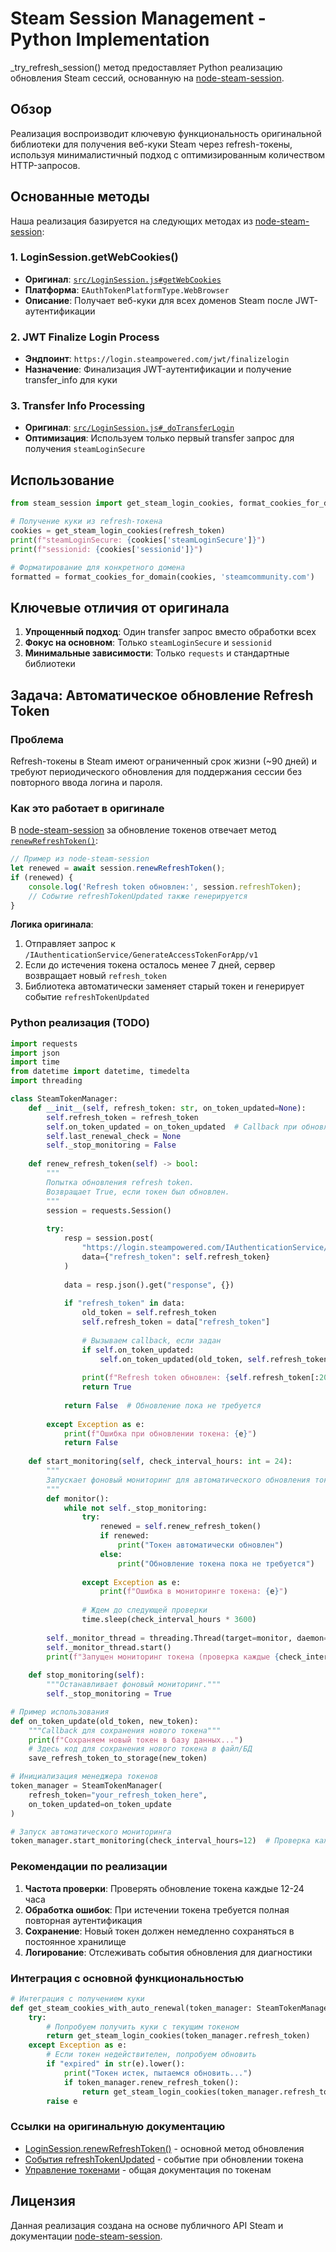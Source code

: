 # Steam Session Management - Python Implementation

_try_refresh_session() метод предоставляет Python реализацию обновления Steam сессий, основанную на [node-steam-session](https://github.com/DoctorMcKay/node-steam-session).

## Обзор

Реализация воспроизводит ключевую функциональность оригинальной библиотеки для получения веб-куки Steam через refresh-токены, используя минималистичный подход с оптимизированным количеством HTTP-запросов.

## Основанные методы

Наша реализация базируется на следующих методах из [node-steam-session](https://github.com/DoctorMcKay/node-steam-session):

### 1. LoginSession.getWebCookies()
- **Оригинал**: [`src/LoginSession.js#getWebCookies`](https://github.com/DoctorMcKay/node-steam-session/blob/master/src/LoginSession.js)
- **Платформа**: `EAuthTokenPlatformType.WebBrowser`
- **Описание**: Получает веб-куки для всех доменов Steam после JWT-аутентификации

### 2. JWT Finalize Login Process
- **Эндпоинт**: `https://login.steampowered.com/jwt/finalizelogin`
- **Назначение**: Финализация JWT-аутентификации и получение transfer_info для куки

### 3. Transfer Info Processing
- **Оригинал**: [`src/LoginSession.js#_doTransferLogin`](https://github.com/DoctorMcKay/node-steam-session/blob/master/src/LoginSession.js)
- **Оптимизация**: Используем только первый transfer запрос для получения `steamLoginSecure`

## Использование

```python
from steam_session import get_steam_login_cookies, format_cookies_for_domain

# Получение куки из refresh-токена
cookies = get_steam_login_cookies(refresh_token)
print(f"steamLoginSecure: {cookies['steamLoginSecure']}")
print(f"sessionid: {cookies['sessionid']}")

# Форматирование для конкретного домена
formatted = format_cookies_for_domain(cookies, 'steamcommunity.com')
```

## Ключевые отличия от оригинала

1. **Упрощенный подход**: Один transfer запрос вместо обработки всех
2. **Фокус на основном**: Только `steamLoginSecure` и `sessionid`
3. **Минимальные зависимости**: Только `requests` и стандартные библиотеки

## Задача: Автоматическое обновление Refresh Token

### Проблема
Refresh-токены в Steam имеют ограниченный срок жизни (~90 дней) и требуют периодического обновления для поддержания сессии без повторного ввода логина и пароля.

### Как это работает в оригинале

В [node-steam-session](https://github.com/DoctorMcKay/node-steam-session) за обновление токенов отвечает метод [`renewRefreshToken()`](https://github.com/DoctorMcKay/node-steam-session/blob/master/src/LoginSession.js):

```javascript
// Пример из node-steam-session
let renewed = await session.renewRefreshToken();
if (renewed) {
    console.log('Refresh token обновлен:', session.refreshToken);
    // Событие refreshTokenUpdated также генерируется
}
```

**Логика оригинала**:
1. Отправляет запрос к `/IAuthenticationService/GenerateAccessTokenForApp/v1`
2. Если до истечения токена осталось менее 7 дней, сервер возвращает новый `refresh_token`
3. Библиотека автоматически заменяет старый токен и генерирует событие `refreshTokenUpdated`

### Python реализация (TODO)

```python
import requests
import json
import time
from datetime import datetime, timedelta
import threading

class SteamTokenManager:
    def __init__(self, refresh_token: str, on_token_updated=None):
        self.refresh_token = refresh_token
        self.on_token_updated = on_token_updated  # Callback при обновлении
        self.last_renewal_check = None
        self._stop_monitoring = False
        
    def renew_refresh_token(self) -> bool:
        """
        Попытка обновления refresh token.
        Возвращает True, если токен был обновлен.
        """
        session = requests.Session()
        
        try:
            resp = session.post(
                "https://login.steampowered.com/IAuthenticationService/GenerateAccessTokenForApp/v1",
                data={"refresh_token": self.refresh_token}
            )
            
            data = resp.json().get("response", {})
            
            if "refresh_token" in data:
                old_token = self.refresh_token
                self.refresh_token = data["refresh_token"]
                
                # Вызываем callback, если задан
                if self.on_token_updated:
                    self.on_token_updated(old_token, self.refresh_token)
                
                print(f"Refresh token обновлен: {self.refresh_token[:20]}...")
                return True
                
            return False  # Обновление пока не требуется
            
        except Exception as e:
            print(f"Ошибка при обновлении токена: {e}")
            return False
    
    def start_monitoring(self, check_interval_hours: int = 24):
        """
        Запускает фоновый мониторинг для автоматического обновления токена.
        """
        def monitor():
            while not self._stop_monitoring:
                try:
                    renewed = self.renew_refresh_token()
                    if renewed:
                        print("Токен автоматически обновлен")
                    else:
                        print("Обновление токена пока не требуется")
                        
                except Exception as e:
                    print(f"Ошибка в мониторинге токена: {e}")
                
                # Ждем до следующей проверки
                time.sleep(check_interval_hours * 3600)
        
        self._monitor_thread = threading.Thread(target=monitor, daemon=True)
        self._monitor_thread.start()
        print(f"Запущен мониторинг токена (проверка каждые {check_interval_hours}ч)")
    
    def stop_monitoring(self):
        """Останавливает фоновый мониторинг."""
        self._stop_monitoring = True

# Пример использования
def on_token_update(old_token, new_token):
    """Callback для сохранения нового токена"""
    print(f"Сохраняем новый токен в базу данных...")
    # Здесь код для сохранения нового токена в файл/БД
    save_refresh_token_to_storage(new_token)

# Инициализация менеджера токенов
token_manager = SteamTokenManager(
    refresh_token="your_refresh_token_here",
    on_token_updated=on_token_update
)

# Запуск автоматического мониторинга
token_manager.start_monitoring(check_interval_hours=12)  # Проверка каждые 12 часов
```

### Рекомендации по реализации

1. **Частота проверки**: Проверять обновление токена каждые 12-24 часа
2. **Обработка ошибок**: При истечении токена требуется полная повторная аутентификация
3. **Сохранение**: Новый токен должен немедленно сохраняться в постоянное хранилище
4. **Логирование**: Отслеживать события обновления для диагностики

### Интеграция с основной функциональностью

```python
# Интеграция с получением куки
def get_steam_cookies_with_auto_renewal(token_manager: SteamTokenManager):
    try:
        # Попробуем получить куки с текущим токеном
        return get_steam_login_cookies(token_manager.refresh_token)
    except Exception as e:
        # Если токен недействителен, попробуем обновить
        if "expired" in str(e).lower():
            print("Токен истек, пытаемся обновить...")
            if token_manager.renew_refresh_token():
                return get_steam_login_cookies(token_manager.refresh_token)
        raise e
```

### Ссылки на оригинальную документацию

- [LoginSession.renewRefreshToken()](https://github.com/DoctorMcKay/node-steam-session#renewrefreshtokenforcerenew) - основной метод обновления
- [События refreshTokenUpdated](https://github.com/DoctorMcKay/node-steam-session#refreshtokenupdated) - событие при обновлении токена
- [Управление токенами](https://github.com/DoctorMcKay/node-steam-session#token-management) - общая документация по токенам

## Лицензия

Данная реализация создана на основе публичного API Steam и документации [node-steam-session](https://github.com/DoctorMcKay/node-steam-session).